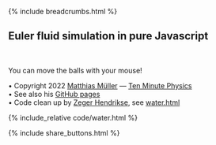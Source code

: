 {% include breadcrumbs.html %}

## Euler fluid simulation in pure Javascript
<div class="header_line"><br/></div>

You can move the balls with your mouse!

&#x2022; Copyright 2022 [Matthias Müller](https://www.matthiasMueller.info/tenMinutePhysics) &mdash; [Ten Minute Physics](https://www.youtube.com/c/TenMinutePhysics)<br/>
&#x2022; See also his [GitHub pages](https://matthias-research.github.io/pages/tenMinutePhysics/index.html)<br/>
&#x2022; Code clean up by [Zeger Hendrikse](https://www.hendrikse.name/), see [water.html](https://github.com/zhendrikse/science/blob/main/waves/code/water.html)

{% include_relative code/water.html %}

<p style="clear: both;"></p>

{% include share_buttons.html %}



